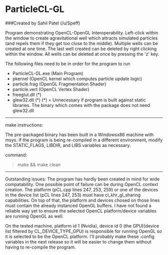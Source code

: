 # ParticleCL-GL
###Created by Sahil Patel (/u/Speff)

Program demonstrating OpenCL-OpenGL Interoperability. Left-click within the window to create agravitational well which attracts simulated particles (and repels them if they get too close to the middle). Multiple wells can be created at one time. The last well created can be deleted by right clicking within the window. All wells can be deleted at once by pressing the 'z' key. 

The following files need to be in order for the program to run
- ParticleCL-GL.exe (Main Program)
- pkernel (OpenCL kernel which computes particle update logic)
- particle.frag (OpenGL Fragmentation Shader)
- particle.vert (OpenCL Vertex Shader)
- freeglut.dll (\*)
- glew32.dll (\*)
(\*) = Unnecessary if program is built against static libraries. The binary which comes with the package does not need glew32.dll

___
make instructions:

The pre-packaged binary has been built in a Windowsx86 machine with msys. If the program is being re-compiled in a different environment, modify the STATIC_FLAGS, LIBDIR, and LIBS variables as necessary.

command:
> make && make clean

___

Outstanding issues:
The program has hardly been created in mind for wide compatability. One possible point of failure can be during OpenCL context creation. The platform (pCL.cpp lines 247, 253, 259) or  one of the devices in the device list (pCL lines 247, 253) must have cl_khr_gl_sharing capabilities. On top of that, the platform and devices chosed on those lines must contain the already instanced OpenGL buffers. I have not found a reliable way yet to ensure the selected OpenCL platform/device variables are running OpenGL as well. 

On the tested machine, platform id 1 (Nvidia), device id 0 (the GPU)(device list filtered by CL_DEVICE_TYPE_GPU) is responsible for running OpenGL so it is selected to be the OpenCL platform. I'll probably make these .config variables in the next release so it will be easier to change them without having to re-compile the program.
